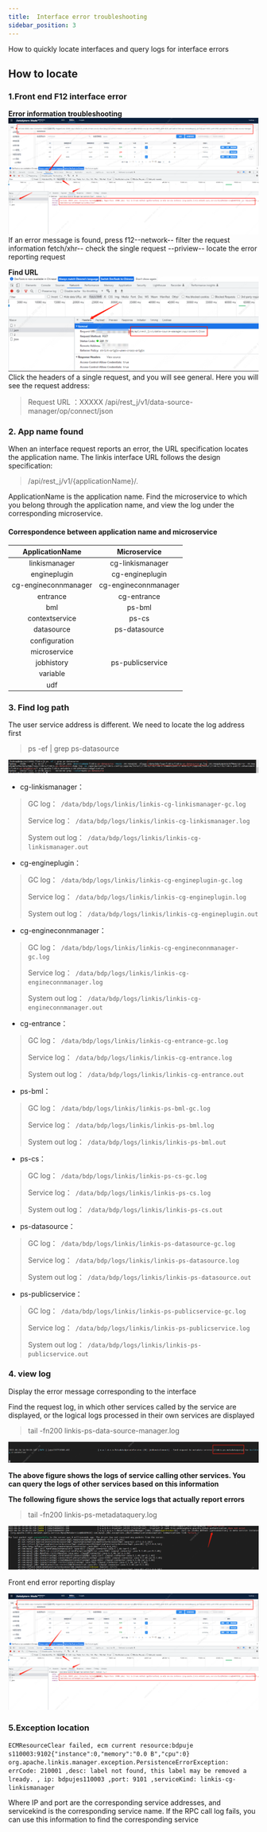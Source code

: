 ```yaml
---
title:  Interface error troubleshooting
sidebar_position: 3
---
```


How to quickly locate interfaces and query logs for interface errors

##  How to locate

###  1.Front end F12 interface error
**Error information troubleshooting**
![](image/errorMsg.png)
If an error message is found, press f12--network-- filter the request information fetch/xhr-- check the single request --priview-- locate the error reporting request

**Find URL**
![](image/findUrl.png)
Click the headers of a single request, and you will see general. Here you will see the request address:
>Request URL ：XXXXX /api/rest_j/v1/data-source-manager/op/connect/json

###  2. App name found
When an interface request reports an error, the URL specification locates the application name.
The linkis interface URL follows the design specification:
>/api/rest_j/v1/{applicationName}/.

ApplicationName is the application name. Find the microservice to which you belong through the application name, and view the log under the corresponding microservice.

####  Correspondence between application name and microservice

|ApplicationName|Microservice|
|:----:|:----:|
|linkismanager|cg-linkismanager|
|engineplugin|cg-engineplugin|
|cg-engineconnmanager|cg-engineconnmanager|
|entrance|cg-entrance|
|bml|ps-bml|
|contextservice|ps-cs|
|datasource|ps-datasource|
|configuration||
|microservice||
|jobhistory|ps-publicservice|
|variable||
|udf||


###  3. Find log path
The user service address is different. We need to locate the log address first
> ps -ef | grep  ps-datasource

![](image/logs.png)

- cg-linkismanager：
>GC log：` /data/bdp/logs/linkis/linkis-cg-linkismanager-gc.log`
>
>Service log：` /data/bdp/logs/linkis/linkis-cg-linkismanager.log`
>
>System out log：` /data/bdp/logs/linkis/linkis-cg-linkismanager.out`

- cg-engineplugin：
>GC log：` /data/bdp/logs/linkis/linkis-cg-engineplugin-gc.log`
>
>Service log：` /data/bdp/logs/linkis/linkis-cg-engineplugin.log`
>
>System out log：` /data/bdp/logs/linkis/linkis-cg-engineplugin.out`

- cg-engineconnmanager：
>GC log：` /data/bdp/logs/linkis/linkis-cg-engineconnmanager-gc.log`
>
>Service log：` /data/bdp/logs/linkis/linkis-cg-engineconnmanager.log`
>
>System out log：` /data/bdp/logs/linkis/linkis-cg-engineconnmanager.out`

- cg-entrance：
>GC log：` /data/bdp/logs/linkis/linkis-cg-entrance-gc.log`
>
>Service log：` /data/bdp/logs/linkis/linkis-cg-entrance.log`
>
>System out log：` /data/bdp/logs/linkis/linkis-cg-entrance.out`

- ps-bml：
>GC log：` /data/bdp/logs/linkis/linkis-ps-bml-gc.log`
>
>Service log：` /data/bdp/logs/linkis/linkis-ps-bml.log`
>
>System out log：` /data/bdp/logs/linkis/linkis-ps-bml.out`

- ps-cs：
>GC log：` /data/bdp/logs/linkis/linkis-ps-cs-gc.log`
>
>Service log：` /data/bdp/logs/linkis/linkis-ps-cs.log`
>
>System out log：` /data/bdp/logs/linkis/linkis-ps-cs.out`

- ps-datasource：
>GC log：` /data/bdp/logs/linkis/linkis-ps-datasource-gc.log`
>
>Service log：` /data/bdp/logs/linkis/linkis-ps-datasource.log`
>
>System out log：` /data/bdp/logs/linkis/linkis-ps-datasource.out`

- ps-publicservice：
>GC log：` /data/bdp/logs/linkis/linkis-ps-publicservice-gc.log`
>
>Service log：` /data/bdp/logs/linkis/linkis-ps-publicservice.log`
>
>System out log：` /data/bdp/logs/linkis/linkis-ps-publicservice.out`

###  4. view log
Display the error message corresponding to the interface

Find the request log, in which other services called by the service are displayed, or the logical logs processed in their own services are displayed
>tail -fn200 linkis-ps-data-source-manager.log

![](image/datasourcemanager.png)

**The above figure shows the logs of service calling other services. You can query the logs of other services based on this information**

**The following figure shows the service logs that actually report errors**

>tail -fn200 linkis-ps-metadataquery.log

![](image/errorMsgFromMeta.png)

Front end error reporting display

![](image/errorMsg.png)


### 5.Exception location
`ECMResourceClear failed, ecm current resource:bdpuje
s110003:9102{"instance":0,"memory":"0.0 B","cpu":0} org.apache.linkis.manager.exception.PersistenceErrorException: errCode: 210001 ,desc: label not found, this label may be removed a
lready. , ip: bdpujes110003 ,port: 9101 ,serviceKind: linkis-cg-linkismanager`

Where IP and port are the corresponding service addresses, and servicekind is the corresponding service name. If the RPC call log fails, you can use this information to find the corresponding service